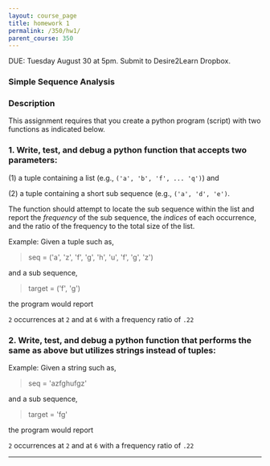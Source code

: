 ```yaml
---
layout: course_page
title: homework 1
permalink: /350/hw1/
parent_course: 350
---
```


DUE: Tuesday August 30 at 5pm. Submit to Desire2Learn Dropbox. 

### Simple Sequence Analysis

### Description
This assignment requires that you create a python program (script) with two functions as indicated below.

### 1. Write, test, and debug a python function that accepts two parameters:

(1) a tuple containing a list (e.g., ```('a', 'b', 'f', ... 'q')```) and 

(2) a tuple containing a short sub sequence (e.g., ```('a', 'd', 'e')```. 

The function should attempt to locate the sub sequence within the list and report the *frequency* of the sub sequence, the *indices* of each occurrence, and the ratio of the frequency to the total size of the list.

Example: Given a tuple such as,

>	seq = ('a', 'z', 'f', 'g', 'h', 'u', 'f', 'g', 'z')

and a sub sequence,

>	target = ('f', 'g')

the program would report

```2``` occurrences at ```2``` and at ```6``` with a frequency ratio of ```.22```


### 2. Write, test, and debug a python function that performs the same as above but utilizes strings instead of tuples:

Example: Given a string such as,

>	seq = 'azfghufgz'

and a sub sequence,

>	target = 'fg'

the program would report

```2``` occurrences at ```2``` and at ```6``` with a frequency ratio of ```.22```



---

